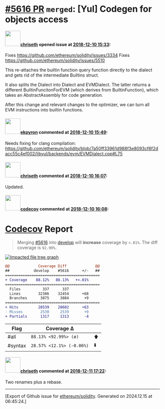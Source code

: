 # [\#5616 PR](https://github.com/ethereum/solidity/pull/5616) `merged`: [Yul] Codegen for objects access

#### <img src="https://avatars.githubusercontent.com/u/9073706?v=4" width="50">[chriseth](https://github.com/chriseth) opened issue at [2018-12-10 15:33](https://github.com/ethereum/solidity/pull/5616):

Fixes https://github.com/ethereum/solidity/issues/3334
Fixes https://github.com/ethereum/solidity/issues/5510

This re-attaches the builtin function query function directly to the dialect and gets rid of the intermediate Builtins struct.

It also splits the Dialect into Dialect and EVMDialect. The latter returns a different BuiltinFuncitonForEVM (which derives from BuiltinFunction), which takes an AbstractAssembly for code generation.

After this change and relevant changes to the optimizer, we can turn all EVM instructions into builtin functions.

#### <img src="https://avatars.githubusercontent.com/u/1347491?v=4" width="50">[ekpyron](https://github.com/ekpyron) commented at [2018-12-10 15:49](https://github.com/ethereum/solidity/pull/5616#issuecomment-445863623):

Needs fixing for clang compilation: https://github.com/ethereum/solidity/blob/7a50ff33961d988f3e8093cf6f2dacc55c4ef002/libyul/backends/evm/EVMDialect.cpp#L75

#### <img src="https://avatars.githubusercontent.com/u/9073706?v=4" width="50">[chriseth](https://github.com/chriseth) commented at [2018-12-10 16:07](https://github.com/ethereum/solidity/pull/5616#issuecomment-445870619):

Updated.

#### <img src="https://avatars.githubusercontent.com/in/254?v=4" width="50">[codecov](https://github.com/apps/codecov) commented at [2018-12-10 16:08](https://github.com/ethereum/solidity/pull/5616#issuecomment-445870656):

# [Codecov](https://codecov.io/gh/ethereum/solidity/pull/5616?src=pr&el=h1) Report
> Merging [#5616](https://codecov.io/gh/ethereum/solidity/pull/5616?src=pr&el=desc) into [develop](https://codecov.io/gh/ethereum/solidity/commit/b5deca03830cc79be38d6986dfe4673020e1ee01?src=pr&el=desc) will **increase** coverage by `<.01%`.
> The diff coverage is `92.99%`.

[![Impacted file tree graph](https://codecov.io/gh/ethereum/solidity/pull/5616/graphs/tree.svg?width=650&token=87PGzVEwU0&height=150&src=pr)](https://codecov.io/gh/ethereum/solidity/pull/5616?src=pr&el=tree)

```diff
@@             Coverage Diff             @@
##           develop    #5616      +/-   ##
===========================================
+ Coverage    88.12%   88.13%   +<.01%     
===========================================
  Files          337      337              
  Lines        32386    32454      +68     
  Branches      3875     3884       +9     
===========================================
+ Hits         28539    28602      +63     
- Misses        2530     2539       +9     
+ Partials      1317     1313       -4
```

| Flag | Coverage Δ | |
|---|---|---|
| #all | `88.13% <92.99%> (ø)` | :arrow_up: |
| #syntax | `28.57% <12.1%> (-0.06%)` | :arrow_down: |

#### <img src="https://avatars.githubusercontent.com/u/9073706?v=4" width="50">[chriseth](https://github.com/chriseth) commented at [2018-12-11 17:22](https://github.com/ethereum/solidity/pull/5616#issuecomment-446286797):

Two renames plus a rebase.


-------------------------------------------------------------------------------



[Export of Github issue for [ethereum/solidity](https://github.com/ethereum/solidity). Generated on 2024.12.15 at 06:45:24.]
